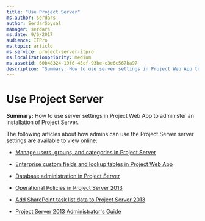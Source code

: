 ```yaml
---
title: "Use Project Server"
ms.author: serdars
author: SerdarSoysal
manager: serdars
ms.date: 9/6/2017
audience: ITPro
ms.topic: article
ms.service: project-server-itpro
ms.localizationpriority: medium
ms.assetid: 60b48324-19f6-45cf-93be-c3e6c567ba97
description: "Summary: How to use server settings in Project Web App to administer an installation of Project Server."
---
```


# Use Project Server
 
 **Summary:** How to use server settings in Project Web App to administer an installation of Project Server.

The following articles about how admins can use the Project Server server settings are available to view online:
  
- [Manage users, groups, and categories in Project Server](manage-users-groups-and-categories-in-project-server-2013.md)

- [Enterprise custom fields and lookup tables in Project Web App](enterprise-custom-fields-and-lookup-tables-in-project-web-app.md)
  
- [Database administration in Project Server](database-administration-in-project-server.md)

- [Operational Policies in Project Server 2013](operational-policies-in-project-server-2013.md)

- [Add SharePoint task list data to Project Server 2013](add-sharepoint-task-list-data-to-project-server-2013.md)

- [Project Server 2013 Administrator's Guide](project-server-2013-administrator-s-guide.md)